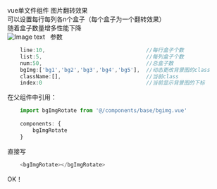 vue单文件组件 图片翻转效果  
可以设置每行每列各n个盒子（每个盒子为一个翻转效果）  
随着盒子数量增多性能下降  
![Image text](https://github.com/pusongwei/vue-rotate/blob/master/img/1.gif)  
参数  
```javascript
    line:10,                                //每行盒子个数 
    list:5,                                 //每列盒子个数   
    num:50,                                 //总盒子数  
    bgImg:['bg1','bg2','bg3','bg4','bg5'],  //动态更改背景图的class  
    className:[],                           //当前class  
    index:0                                 //当前显示背景图的下标 
```
在父组件中引用：  
```javascript
    import bgImgRotate from '@/components/base/bgimg.vue'  
    
    components: {  
        bgImgRotate  
    }  
```
直接写
```javascript
    <bgImgRotate></bgImgRotate>  
```
OK！

